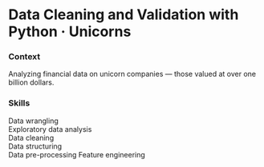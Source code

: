 # Data Cleaning and Validation with Python · Unicorns

### Context 

Analyzing financial data on unicorn companies — those valued at over one billion dollars.

### Skills

Data wrangling  
Exploratory data analysis  
Data cleaning  
Data structuring  
Data pre-processing
Feature engineering
